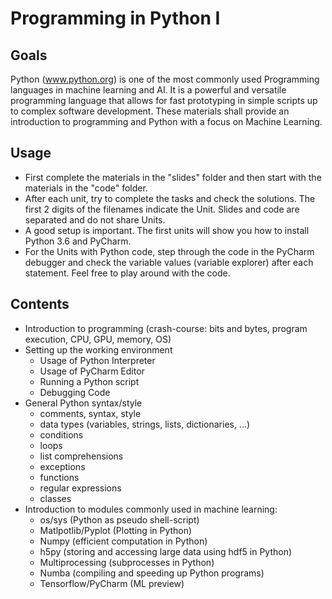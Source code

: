 # Programming in Python I

## Goals

Python (www.python.org) is one of the most commonly used Programming languages in machine learning and AI.
It is a powerful and versatile programming language that allows for fast prototyping in simple scripts up to complex software development.
These materials shall provide an introduction to programming and Python with a focus on Machine Learning.

## Usage
- First complete the materials in the "slides" folder and then start with the materials in the "code" folder.
- After each unit, try to complete the tasks and check the solutions. The first 2 digits of the filenames indicate the Unit. Slides and code are separated and do not share Units.
- A good setup is important. The first units will show you how to install Python 3.6 and PyCharm.
- For the Units with Python code, step through the code in the PyCharm debugger and check the variable values (variable explorer) after each statement. Feel free to play around with the code.


## Contents

- Introduction to programming (crash-course: bits and bytes, program execution, CPU, GPU, memory, OS)
- Setting up the working environment
   - Usage of Python Interpreter
   - Usage of PyCharm Editor
   - Running a Python script
   - Debugging Code
- General Python syntax/style
   - comments, syntax, style
   - data types (variables, strings, lists, dictionaries, ...)
   - conditions
   - loops
   - list comprehensions
   - exceptions
   - functions
   - regular expressions
   - classes
- Introduction to modules commonly used in machine learning:
   - os/sys (Python as pseudo shell-script)
   - Matlpotlib/Pyplot (Plotting in Python)
   - Numpy (efficient computation in Python)
   - h5py (storing and accessing large data using hdf5 in Python)
   - Multiprocessing (subprocesses in Python)
   - Numba (compiling and speeding up Python programs)
   - Tensorflow/PyCharm (ML preview)